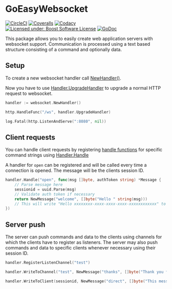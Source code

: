 GoEasyWebsocket
===============

[![CircleCI](https://img.shields.io/circleci/project/github/FossoresLP/go-easy-websocket/master.svg?style=flat-square)](https://circleci.com/gh/FossoresLP/go-easy-websocket)
[![Coveralls](https://img.shields.io/coveralls/github/FossoresLP/go-easy-websocket/master.svg?style=flat-square)](https://coveralls.io/github/FossoresLP/go-easy-websocket)
[![Codacy](https://img.shields.io/codacy/grade/4d5e2ea1070046ab97d45df80ae09814.svg?style=flat-square)](https://www.codacy.com/app/FossoresLP/go-easy-websocket)
[![Licensed under: Boost Software License](https://img.shields.io/badge/style-BSL--1.0-red.svg?longCache=true&style=flat-square&label=License)](https://github.com/FossoresLP/go-easy-websocket/blob/master/LICENSE.md)
[![GoDoc](https://img.shields.io/badge/style-reference-blue.svg?longCache=true&style=flat-square&label=GoDoc)](https://godoc.org/github.com/FossoresLP/go-easy-websocket)

This package allows you to easily create web application servers with websocket support.
Communication is processed using a text based structure consisting of a command and optionally data.

Setup
-----

To create a new websocket handler call [NewHandler()](https://godoc.org/github.com/FossoresLP/go-easy-websocket#NewHandler).

Now you have to use [Handler.UpgradeHandler](https://godoc.org/github.com/FossoresLP/go-easy-websocket#Handler.#Handler.UpgradeHandler) to upgrade a normal HTTP request to websocket.

```go
handler := websocket.NewHandler()

http.HandleFunc("/ws", handler.UpgradeHandler)

log.Fatal(http.ListenAndServe(":8080", nil))
```

Client requests
---------------

You can handle client requests by registering [handle functions](https://godoc.org/github.com/FossoresLP/go-easy-websocket#HandleFunc) for specific command strings using [Handler.Handle](https://godoc.org/github.com/FossoresLP/go-easy-websocket#Handler.Handle)

A handler for `open` can be registered and will be called every time a connection is opened. The message will be the clients session ID.

```go
handler.Handle("open", func(msg []byte, authToken string) *Message {
	// Parse message here
	sessionid = uuid.Parse(msg)
	// Validate auth token if necessary
	return NewMessage("welcome", []byte("Hello " string(msg)))
	// This will write "Hello xxxxxxxx-xxxx-xxxx-xxxx-xxxxxxxxxxxx" to the client using the command "welcome"
})
```

Server push
-----------

The server can push commands and data to the clients using channels for which the clients have to register as listeners. The server may also push commands and data to specific clients whenever necessary using their session ID.

```go
handler.RegisterListenChannel("test")

handler.WriteToChannel("test", NewMessage("thanks", []byte("Thank you for listening!")))

handler.WriteToClient(sessionid, NewMessage("direct", []byte("This message is only sent to a single client")))
```
